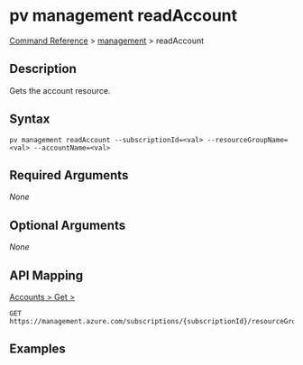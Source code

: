# pv management readAccount
[Command Reference](../../../README.md#command-reference) > [management](./main.md) > readAccount

## Description
Gets the account resource.

## Syntax
```
pv management readAccount --subscriptionId=<val> --resourceGroupName=<val> --accountName=<val>
```

## Required Arguments
*None*

## Optional Arguments
*None*

## API Mapping
[Accounts > Get > ](https://docs.microsoft.com/en-us/rest/api/purview/accounts/get)
```
GET https://management.azure.com/subscriptions/{subscriptionId}/resourceGroups/{resourceGroupName}/providers/Microsoft.Purview/accounts/{accountName}
```

## Examples
```powershell

```
